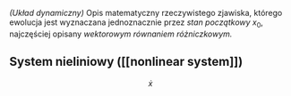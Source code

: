 *(Układ dynamiczny)*
Opis matematyczny rzeczywistego zjawiska, którego ewolucja jest wyznaczana jednoznacznie przez *stan początkowy* $x_0$, najczęściej opisany *wektorowym równaniem różniczkowym.*

## System nieliniowy ([[nonlinear system]])
$$
\dot{x}
$$
